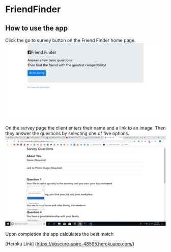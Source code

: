 # FriendFinder
## How to use the app
Click the go to survey button on the Friend Finder home page.
![Friend Finder Home](https://github.com/brianchilds-22/FriendFinder/blob/master/screencapture-obscure-spire-48595-herokuapp-2019-06-16-20_13_38.png?raw=true) 

On the survey page the client enters their name and a link to an image. Then they answer the questions by selecting one of five options.
![Friend Finder Survey](https://github.com/brianchilds-22/FriendFinder/blob/master/Screenshot%20(6).png?raw=true)

Upon completion the app calculates the best match



[Heroku Link] (https://obscure-spire-48595.herokuapp.com/)
